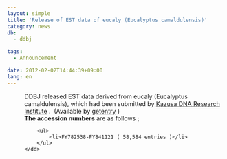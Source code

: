 ```yaml
---
layout: simple
title: 'Release of EST data of eucaly (Eucalyptus camaldulensis)'
category: news
db:
  - ddbj

tags:
  - Announcement

date: 2012-02-02T14:44:39+09:00
lang: en
---
```


<html>

<dl>
    <dd>DDBJ released EST data derived from eucaly (Eucalyptus camaldulensis), which had been submitted by <a href="http://www.kazusa.or.jp/e/index.html" target="_blank">Kazusa DNA Research Institute</a> .  (Available by <a href="http://getentry.ddbj.nig.ac.jp/top-j.html" target="_blank">getentry</a> )<br><b>The accession numbers</b> are as follows ;<br>

        <ul>
            <li>FY782538-FY841121 ( 58,584 entries )</li>
        </ul>
    </dd>
</dl>
</html>
